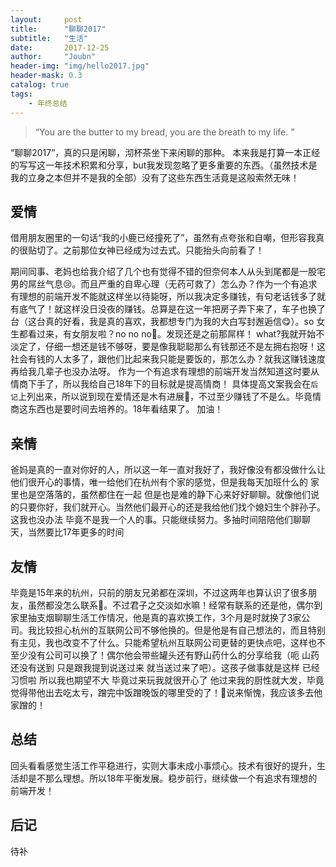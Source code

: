 ```yaml
---
layout:     post
title:      "聊聊2017"
subtitle:   "生活"
date:       2017-12-25
author:     "Joubn"
header-img: "img/hello2017.jpg"
header-mask: 0.3
catalog: true
tags:
    - 年终总结
---
```


> “You are the butter to my bread, you are the breath to my life. ”

“聊聊2017”，真的只是闲聊，沏杯茶坐下来闲聊的那种。 本来我是打算一本正经的写写这一年技术积累和分享，but我发现忽略了更多重要的东西。（虽然技术是我的立身之本但并不是我的全部）没有了这些东西生活竟是这般索然无味！

## 爱情

借用朋友圈里的一句话“我的小鹿已经撞死了”，虽然有点夸张和自嘲，但形容我真的很贴切了。之前那位女神已经成为过去式。只能抬头向前看了！

期间同事、老妈也给我介绍了几个也有觉得不错的但奈何本人从头到尾都是一股宅男的屌丝气息😢。而且严重的自卑心理（无药可救了）怎么办？作为一个有追求有理想的前端开发不能就这样坐以待毙呀，所以我决定多赚钱，有句老话钱多了就有底气了！就这样没日没夜的赚钱。总算是在这一年把房子弄下来了，车子也换了台（这台真的好看，我是真的喜欢，我都想专门为我的大白写封邂逅信😋）。so 女生都看过来，有女朋友啦？no no no🤦。发现还是之前那屌样！ what?我就开始不淡定了，仔细一想还是钱不够呀，要是像我聪聪那么有钱那还不是左拥右抱呀！这社会有钱的人太多了，跟他们比起来我只能是要饭的，那怎么办？就我这赚钱速度再给我几辈子也没办法呀。
作为一个有追求有理想的前端开发当然知道这时要从情商下手了，所以我给自己18年下的目标就是提高情商！
具体提高文案我会在`后记`上列出来，所以说到现在爱情还是木有进展🤦，不过至少赚钱了不是么。毕竟情商这东西也是要时间去培养的。18年看结果了。 加油！

## 亲情

爸妈是真的一直对你好的人，所以这一年一直对我好了，我好像没有都没做什么让他们很开心的事情，唯一给他们在杭州有个家的感觉，但是我每天加班什么的 家里也是空落落的，虽然都住在一起  但是也是难的静下心来好好聊聊。就像他们说的只要你好，我们就开心。当然他们最开心的还是我给他们找个媳妇生个胖孙子。这我也没办法 毕竟不是我一个人的事。只能继续努力。多抽时间陪陪他们聊聊天，当然要比17年更多的时间

## 友情

毕竟是15年来的杭州，只前的朋友兄弟都在深圳，不过这两年也算认识了很多朋友，虽然都没怎么联系🤦。不过君子之交淡如水嘛！经常有联系的还是他，偶尔到家里抽支烟聊聊生活工作情况，他是真的喜欢换工作，3个月是时就换了3家公司。我比较担心杭州的互联网公司不够他换的。但是他是有自己想法的，而且特别有主见，我也改变不了什么。只能希望杭州互联网公司更替的更快点吧，这样也不至少没有公司可以换了！偶尔他会带些罐头还有野山药什么的分享给我（呃 山药还没有送到 只是跟我提到说送过来 就当送过来了吧）。这孩子做事就是这样 已经习惯啦  所以我也期望不大  毕竟过来玩我就很开心了 他过来我的厨性就大发，毕竟觉得带他出去吃太亏，蹭完中饭蹭晚饭的哪里受的了！🤦说来惭愧，我应该多去他家蹭的！



## 总结

回头看看感觉生活工作平稳进行，实则大事未成小事烦心。技术有很好的提升，生活却是不那么理想。所以18年平衡发展。稳步前行，继续做一个有追求有理想的前端开发！



## 后记

待补


